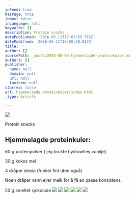 ```yaml
---
inFeed: true
hasPage: true
inNav: false
inLanguage: null
keywords: []
description: Protein snacks
datePublished: '2016-05-11T17:03:55.716Z'
dateModified: '2016-05-11T16:59:48.937Z'
title: ''
author: []
sourcePath: _posts/2016-05-04-hjemmelagde-proteinkuler.md
authors: []
publisher:
  name: null
  domain: null
  url: null
  favicon: null
starred: false
url: hjemmelagde-proteinkuler/index.html
_type: Article

---
```

![](https://the-grid-user-content.s3-us-west-2.amazonaws.com/0294ca0a-bf18-4056-970c-9eccbea777e2.jpg)

Protein snacks

## Hjemmelagde proteinkuler:

60 g proteinpulver ( jeg brukte hydrowhey vanilje)

30 g kokos mel

4 dråper stevia (funker fint uten også)

Noen dråper vann eller melk for å få en passe konsistens.

50 g smeltet sjokolade
![](https://the-grid-user-content.s3-us-west-2.amazonaws.com/cd25f39a-1c2e-4af2-b218-7cb7fd27749f.jpg)
![](https://the-grid-user-content.s3-us-west-2.amazonaws.com/001c7dcb-db7f-4322-a00c-ca9362c48f3c.jpg)
![](https://the-grid-user-content.s3-us-west-2.amazonaws.com/562a8b2d-6566-41d1-95d9-0514554797ba.jpg)
![](https://the-grid-user-content.s3-us-west-2.amazonaws.com/e62fa699-1c95-4266-88b8-0f9eabcd504a.jpg)
![](https://the-grid-user-content.s3-us-west-2.amazonaws.com/9f12675e-769e-41f1-9310-ffb41d3eb28d.jpg)
![](https://the-grid-user-content.s3-us-west-2.amazonaws.com/7b7e0acc-bcbd-4dd6-9e8a-11b9dcc2169d.jpg)